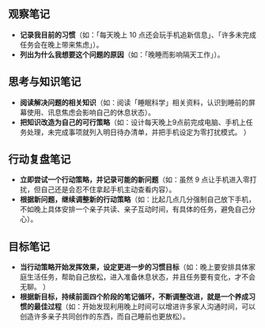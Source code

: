 ## 观察笔记

* **记录我目前的习惯**（如：「每天晚上 10 点还会玩手机追新信息」、「许多未完成任务会在晚上带来焦虑」）。
* **列出为什么我想要这个问题的原因**（如：「晚睡而影响隔天工作」）。

## 思考与知识笔记

* **阅读解决问题的相关知识**（如：阅读「睡眠科学」相关资料，认识到睡前的屏幕使用、讯息焦虑会影响自己的休息状态）。
* **把知识改造为自己的可行策略**（如：设计每天晚上9点前完成电脑、手机上任务处理，未完成事项就列入明日待办清单，并把手机设定为零打扰模式。 ）

## 行动复盘笔记

* **立即尝试一个行动策略，并记录可能的新问题**（如：虽然 9 点让手机进入零打扰，但自己还是会忍不住拿起手机主动查看内容）。
* **根据新问题，继续调整新的行动策略**（如：比起几点几分强制自己放下手机，不如晚上具体安排一个亲子共读、亲子互动时间，有具体的任务，避免自己分心）。

## 目标笔记

* **当行动策略开始发挥效果，设定更进一步的习惯目标**（如：晚上要安排具体家庭生活任务，帮助自己放松，进入准备休息状态，并且任务要有变化，才不会无聊。 ）
* **根据新目标，持续前面四个阶段的笔记循环，不断调整改进，就是一个养成习惯的最佳过程**（如：开始发现利用晚上时间可以增进许多家人沟通时间，可以创造许多亲子共同创作的东西，而自己睡前也更放松）。